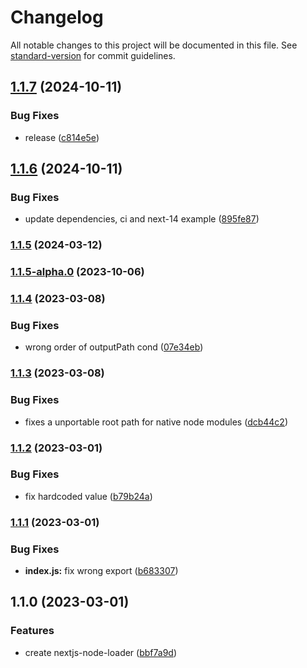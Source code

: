 # Changelog

All notable changes to this project will be documented in this file. See [standard-version](https://github.com/conventional-changelog/standard-version) for commit guidelines.

## [1.1.7](https://github.com/eisberg-labs/nextjs-node-loader/compare/v1.1.6...v1.1.7) (2024-10-11)


### Bug Fixes

* release ([c814e5e](https://github.com/eisberg-labs/nextjs-node-loader/commit/c814e5e4998697e348568a19271bac2a06b045a1))

## [1.1.6](https://github.com/eisberg-labs/nextjs-node-loader/compare/v1.1.5...v1.1.6) (2024-10-11)


### Bug Fixes

* update dependencies, ci and next-14 example ([895fe87](https://github.com/eisberg-labs/nextjs-node-loader/commit/895fe872ffd0f4f720074d119260ed1d0ab941c2))

### [1.1.5](https://github.com/eisberg-labs/nextjs-node-loader/compare/v1.1.5-alpha.0...v1.1.5) (2024-03-12)

### [1.1.5-alpha.0](https://github.com/eisberg-labs/nextjs-node-loader/compare/v1.1.4...v1.1.5-alpha.0) (2023-10-06)

### [1.1.4](https://github.com/eisberg-labs/nextjs-node-loader/compare/v1.1.3...v1.1.4) (2023-03-08)


### Bug Fixes

* wrong order of outputPath cond ([07e34eb](https://github.com/eisberg-labs/nextjs-node-loader/commit/07e34ebe76604223ee032b8c98491a01f87aa49e))

### [1.1.3](https://github.com/eisberg-labs/nextjs-node-loader/compare/v1.1.2...v1.1.3) (2023-03-08)


### Bug Fixes

* fixes a unportable root path for native node modules ([dcb44c2](https://github.com/eisberg-labs/nextjs-node-loader/commit/dcb44c2b29179dfbe38c12ce5cecbd343bfc6cc6))

### [1.1.2](https://github.com/eisberg-labs/nextjs-node-loader/compare/v1.1.1...v1.1.2) (2023-03-01)


### Bug Fixes

* fix hardcoded value ([b79b24a](https://github.com/eisberg-labs/nextjs-node-loader/commit/b79b24a95407b2463b77b0b1e57d94a87191b086))

### [1.1.1](https://github.com/eisberg-labs/nextjs-node-loader/compare/v1.1.0...v1.1.1) (2023-03-01)


### Bug Fixes

* **index.js:** fix wrong export ([b683307](https://github.com/eisberg-labs/nextjs-node-loader/commit/b6833075e01e85aac348889c1cefa739ee280295))

## 1.1.0 (2023-03-01)


### Features

* create nextjs-node-loader ([bbf7a9d](https://github.com/eisberg-labs/nextjs-node-loader/commit/bbf7a9dcfd7220e29782032eb105669574839d26))
